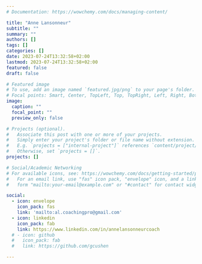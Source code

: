 ```yaml
---
# Documentation: https://wowchemy.com/docs/managing-content/

title: "Anne Lansonneur"
subtitle: ""
summary: ""
authors: []
tags: []
categories: []
date: 2023-07-24T13:32:58+02:00
lastmod: 2023-07-24T13:32:58+02:00
featured: false
draft: false

# Featured image
# To use, add an image named `featured.jpg/png` to your page's folder.
# Focal points: Smart, Center, TopLeft, Top, TopRight, Left, Right, BottomLeft, Bottom, BottomRight.
image:
  caption: ""
  focal_point: ""
  preview_only: false

# Projects (optional).
#   Associate this post with one or more of your projects.
#   Simply enter your project's folder or file name without extension.
#   E.g. `projects = ["internal-project"]` references `content/project/deep-learning/index.md`.
#   Otherwise, set `projects = []`.
projects: []

# Social/Academic Networking
# For available icons, see: https://wowchemy.com/docs/getting-started/page-builder/#icons
#   For an email link, use "fas" icon pack, "envelope" icon, and a link in the
#   form "mailto:your-email@example.com" or "#contact" for contact widget.

social:
  - icon: envelope
    icon_pack: fas
    link: 'mailto:al.coachingpro@gmail.com'
  - icon: linkedin
    icon_pack: fab
    link: https://www.linkedin.com/in/annelansonneurcoach
  # - icon: github
  #   icon_pack: fab
  #   link: https://github.com/gcushen

---
```

